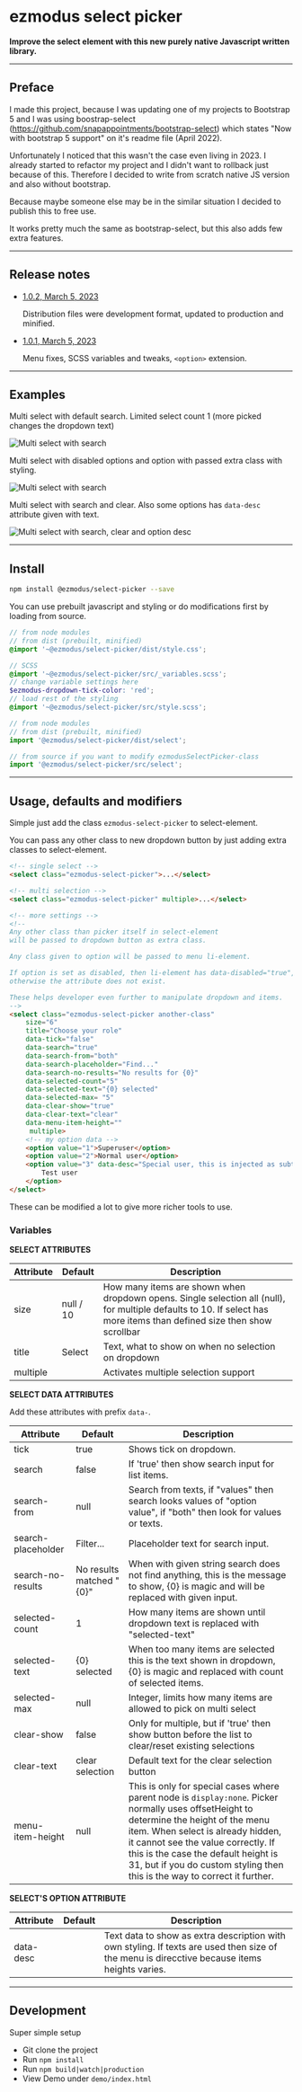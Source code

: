 # ezmodus select picker

**Improve the select element with this new purely native Javascript written library.**

---

## Preface

I made this project, because I was updating one of my projects to Bootstrap 5 and I was using boostrap-select (https://github.com/snapappointments/bootstrap-select) which states "Now with bootstrap 5 support" on it's readme file (April 2022).

Unfortunately I noticed that this wasn't the case even living in 2023. I already started to refactor my project and I didn't want to rollback just because of this. Therefore I decided to write from scratch native JS version and also without bootstrap.

Because maybe someone else may be in the similar situation I decided to publish this to free use.

It works pretty much the same as bootstrap-select, but this also adds few extra features.

---

## Release notes

- [1.0.2, March 5, 2023](/docs/release-notes.md#1.0.2)

    Distribution files were development format, updated to production and minified.

- [1.0.1, March 5, 2023](/docs/release-notes.md#1.0.1)

    Menu fixes, SCSS variables and tweaks, `<option>` extension.

---

## Examples

Multi select with default search. Limited select count 1 (more picked changes the dropdown text)

![Multi select with search](/docs/ezmodus-select-dropdown-with-search.jpg)

Multi select with disabled options and option with passed extra class with styling.

![Multi select with search](/docs/ezmodus-select-dropdown-disabled-and-class.jpg)

Multi select with search and clear. Also some options has `data-desc` attribute given with text.

![Multi select with search, clear and option desc](/docs/ezmodus-select-dropdown-full.jpg)

---

## Install

```bash
npm install @ezmodus/select-picker --save
```

You can use prebuilt javascript and styling or do modifications first by loading from source.

```scss
// from node modules
// from dist (prebuilt, minified)
@import '~@ezmodus/select-picker/dist/style.css';

// SCSS
@import '~@ezmodus/select-picker/src/_variables.scss';
// change variable settings here
$ezmodus-dropdown-tick-color: 'red';
// load rest of the styling
@import '~@ezmodus/select-picker/src/style.scss';
```

```js
// from node modules
// from dist (prebuilt, minified)
import '@ezmodus/select-picker/dist/select';

// from source if you want to modify ezmodusSelectPicker-class
import '@ezmodus/select-picker/src/select';
```

---

## Usage, defaults and modifiers

Simple just add the class `ezmodus-select-picker` to select-element.

You can pass any other class to new dropdown button by just adding extra classes to select-element.

```html
<!-- single select -->
<select class="ezmodus-select-picker">...</select>

<!-- multi selection -->
<select class="ezmodus-select-picker" multiple>...</select>

<!-- more settings -->
<!--
Any other class than picker itself in select-element
will be passed to dropdown button as extra class.

Any class given to option will be passed to menu li-element.

If option is set as disabled, then li-element has data-disabled="true",
otherwise the attribute does not exist.

These helps developer even further to manipulate dropdown and items.
-->
<select class="ezmodus-select-picker another-class"
    size="6"
    title="Choose your role"
    data-tick="false"
    data-search="true"
    data-search-from="both"
    data-search-placeholder="Find..."
    data-search-no-results="No results for {0}"
    data-selected-count="5"
    data-selected-text="{0} selected"
    data-selected-max= "5"
    data-clear-show="true"
    data-clear-text="clear"
    data-menu-item-height=""
     multiple>
    <!-- my option data -->
    <option value="1">Superuser</option>
    <option value="2">Normal user</option>
    <option value="3" data-desc="Special user, this is injected as subtext">
        Test user
    </option>
</select>
```

These can be modified a lot to give more richer tools to use.

### Variables

**SELECT ATTRIBUTES**

| Attribute             | Default   | Description
|-----------------------|---------------------------|-----------------
| size                  | null / 10 | How many items are shown when dropdown opens. Single selection all (null), for multiple defaults to 10. If select has more items than defined size then show scrollbar
| title                 | Select    | Text, what to show on when no selection on dropdown
| multiple              |           | Activates multiple selection support

**SELECT DATA ATTRIBUTES**

Add these attributes with prefix `data-`.

| Attribute             | Default                   | Description
|-----------------------|---------------------------|-----------------
| tick                  | true                      | Shows tick on dropdown.
| search                | false                     | If 'true' then show search input for list items.
| search-from           | null                      | Search from texts, if "values" then search looks values of "option value", if "both" then look for values or texts.
| search-placeholder    | Filter...                 | Placeholder text for search input.
| search-no-results     | No results matched "{0}"  | When with given string search does not find anything, this is the message to show, {0} is magic and will be replaced with given input.
| selected-count        | 1                         | How many items are shown until dropdown text is replaced with "selected-text"
| selected-text         | {0} selected              | When too many items are selected this is the text shown in dropdown, {0} is magic and replaced with count of selected items.
| selected-max          | null                      | Integer, limits how many items are allowed to pick on multi select
| clear-show            | false                     | Only for multiple, but if 'true' then show button before the list to clear/reset existing selections
| clear-text            | clear selection           | Default text for the clear selection button
| menu-item-height      | null                      | This is only for special cases where parent node is `display:none`. Picker normally uses offsetHeight to determine the height of the menu item. When select is already hidden, it cannot see the value correctly. If this is the case the default height is 31, but if you do custom styling then this is the way to correct it further.

**SELECT'S OPTION ATTRIBUTE**

| Attribute | Default   | Description
|-----------|-----------|--------------
| data-desc |           | Text data to show as extra description with own styling. If texts are used then size of the menu is direcctive because items heights varies.

---

## Development

Super simple setup

- Git clone the project
- Run `npm install`
- Run `npm build|watch|production`
- View Demo under `demo/index.html`
